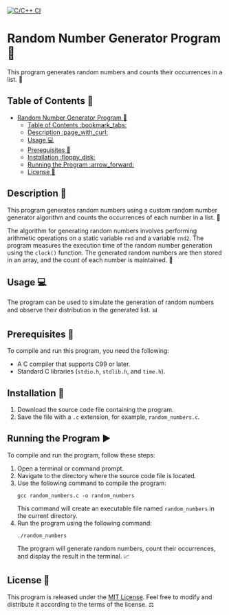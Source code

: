 [![C/C++ CI](https://github.com/jensbouma/rand42/actions/workflows/c-cpp.yml/badge.svg)](https://github.com/jensbouma/rand42/actions/workflows/c-cpp.yml)
# Random Number Generator Program :1234:

This program generates random numbers and counts their occurrences in a list. :game_die:

## Table of Contents :bookmark_tabs:

- [Random Number Generator Program :1234:](#random-number-generator-program-1234)
	- [Table of Contents :bookmark\_tabs:](#table-of-contents-bookmark_tabs)
	- [Description :page\_with\_curl:](#description-page_with_curl)
	- [Usage :computer:](#usage-computer)
	- [Prerequisites :memo:](#prerequisites-memo)
	- [Installation :floppy\_disk:](#installation-floppy_disk)
	- [Running the Program :arrow\_forward:](#running-the-program-arrow_forward)
	- [License :scroll:](#license-scroll)

## Description :page_with_curl:

This program generates random numbers using a custom random number generator algorithm and counts the occurrences of each number in a list. :arrows_counterclockwise:

The algorithm for generating random numbers involves performing arithmetic operations on a static variable `rnd` and a variable `rnd2`. The program measures the execution time of the random number generation using the `clock()` function. The generated random numbers are then stored in an array, and the count of each number is maintained. :1234:

## Usage :computer:

The program can be used to simulate the generation of random numbers and observe their distribution in the generated list. :bar_chart:

## Prerequisites :memo:

To compile and run this program, you need the following:

- A C compiler that supports C99 or later.
- Standard C libraries (`stdio.h`, `stdlib.h`, and `time.h`).

## Installation :floppy_disk:

1. Download the source code file containing the program.
2. Save the file with a `.c` extension, for example, `random_numbers.c`.

## Running the Program :arrow_forward:

To compile and run the program, follow these steps:

1. Open a terminal or command prompt.
2. Navigate to the directory where the source code file is located.
3. Use the following command to compile the program:
   ```
   gcc random_numbers.c -o random_numbers
   ```
   This command will create an executable file named `random_numbers` in the current directory.
4. Run the program using the following command:
   ```
   ./random_numbers
   ```
   The program will generate random numbers, count their occurrences, and display the result in the terminal. :chart_with_upwards_trend:

## License :scroll:

This program is released under the [MIT License](https://github.com/jensbouma/rand42/blob/master/LICENSE). Feel free to modify and distribute it according to the terms of the license. :balance_scale:
